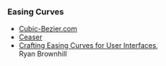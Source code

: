 ### Easing Curves

<ul>
  <li data-no-fragment><a rel="noreferrer noopener nofollow" target="_blank" href="http://cubic-bezier.com/">Cubic-Bezier.com</a></li>
  <li data-no-fragment><a rel="noreferrer noopener nofollow" target="_blank" href="http://matthewlein.com/ceaser/">Ceaser</a></li>
  <li data-no-fragment><a rel="noreferrer noopener nofollow" target="_blank" href="http://ryanbrownhill.github.io/animation/fed/2015/05/09/easing-curves.html">Crafting Easing Curves for User Interfaces</a>,<br> Ryan Brownhill</li>
</ul>
